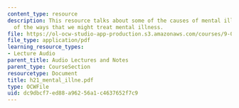 ```yaml
---
content_type: resource
description: This resource talks about some of the causes of mental illness and some
  of the ways that we might treat mental illness.
file: https://ol-ocw-studio-app-production.s3.amazonaws.com/courses/9-00-introduction-to-psychology-fall-2004/dc9dbcf7ed88a96256a1c4637652f7c9_h21_mental_illne.pdf
file_type: application/pdf
learning_resource_types:
- Lecture Audio
parent_title: Audio Lectures and Notes
parent_type: CourseSection
resourcetype: Document
title: h21_mental_illne.pdf
type: OCWFile
uid: dc9dbcf7-ed88-a962-56a1-c4637652f7c9
---
```

